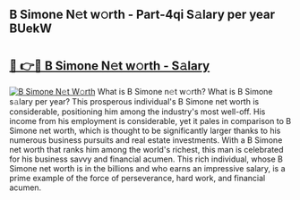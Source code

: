 ## B Simone N𝚎t w𝚘rth - Part-4qi S𝚊lary per year BUekW

# <h2><a href="http://gc1cwaf.nevu.top/?p=B+Simone">🔗 👉🔴 B Simone N𝚎t w𝚘rth - S𝚊lary</a></h2>

[![B Simone N𝚎t W𝚘rth](https://i.imgur.com/Oavwk0R.jpeg)](http://gc1cwaf.nevu.top/?p=B+Simone)
What is B Simone n𝚎t w𝚘rth? What is B Simone s𝚊lary per year?
This prosperous individual's B Simone net worth is considerable, positioning him among the industry's most well-off. His income from his employment is considerable, yet it pales in comparison to B Simone net worth, which is thought to be significantly larger thanks to his numerous business pursuits and real estate investments. With a B Simone net worth that ranks him among the world's richest, this man is celebrated for his business savvy and financial acumen. This rich individual, whose B Simone net worth is in the billions and who earns an impressive salary, is a prime example of the force of perseverance, hard work, and financial acumen.

